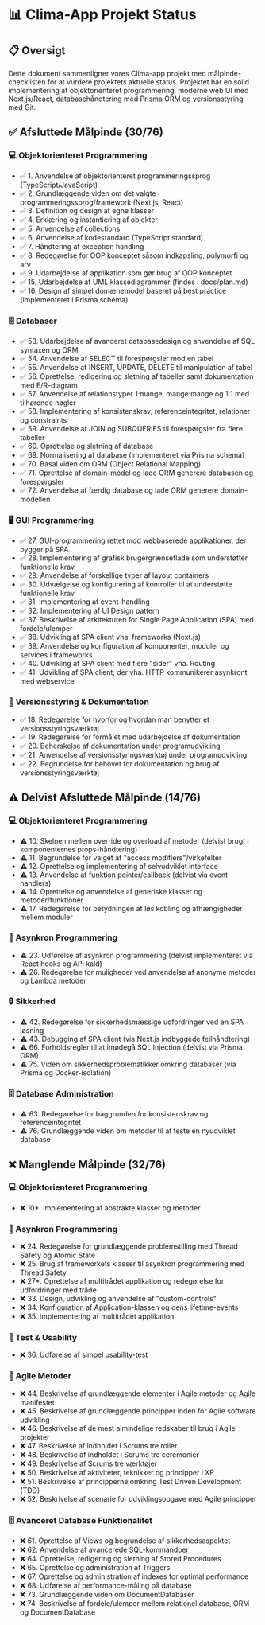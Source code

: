 # 📊 Clima-App Projekt Status

## 📋 Oversigt

Dette dokument sammenligner vores Clima-app projekt med målpinde-checklisten for at vurdere projektets aktuelle status. Projektet har en solid implementering af objektorienteret programmering, moderne web UI med Next.js/React, databasehåndtering med Prisma ORM og versionsstyring med Git.

## ✅ Afsluttede Målpinde (30/76)

### 💻 Objektorienteret Programmering

- ✅ 1. Anvendelse af objektorienteret programmeringssprog (TypeScript/JavaScript)
- ✅ 2. Grundlæggende viden om det valgte programmeringssprog/framework (Next.js, React)
- ✅ 3. Definition og design af egne klasser
- ✅ 4. Erklæring og instantiering af objekter
- ✅ 5. Anvendelse af collections
- ✅ 6. Anvendelse af kodestandard (TypeScript standard)
- ✅ 7. Håndtering af exception handling
- ✅ 8. Redegørelse for OOP konceptet såsom indkapsling, polymorfi og arv
- ✅ 9. Udarbejdelse af applikation som gør brug af OOP konceptet
- ✅ 15. Udarbejdelse af UML klassediagrammer (findes i docs/plan.md)
- ✅ 16. Design af simpel domænemodel baseret på best practice (implementeret i Prisma schema)

### 🗄️ Databaser

- ✅ 53. Udarbejdelse af avanceret databasedesign og anvendelse af SQL syntaxen og ORM
- ✅ 54. Anvendelse af SELECT til forespørgsler mod en tabel
- ✅ 55. Anvendelse af INSERT, UPDATE, DELETE til manipulation af tabel
- ✅ 56. Oprettelse, redigering og sletning af tabeller samt dokumentation med E/R-diagram
- ✅ 57. Anvendelse af relationstyper 1:mange, mange:mange og 1:1 med tilhørende nøgler
- ✅ 58. Implementering af konsistenskrav, referenceintegritet, relationer og constraints
- ✅ 59. Anvendelse af JOIN og SUBQUERIES til forespørgsler fra flere tabeller
- ✅ 60. Oprettelse og sletning af database
- ✅ 69. Normalisering af database (implementeret via Prisma schema)
- ✅ 70. Basal viden om ORM (Object Relational Mapping)
- ✅ 71. Oprettelse af domain-model og lade ORM generere databasen og forespørgsler
- ✅ 72. Anvendelse af færdig database og lade ORM generere domain-modellen

### 🖥️ GUI Programmering

- ✅ 27. GUI-programmering rettet mod webbaserede applikationer, der bygger på SPA
- ✅ 28. Implementering af grafisk brugergrænseflade som understøtter funktionelle krav
- ✅ 29. Anvendelse af forskellige typer af layout containers
- ✅ 30. Udvælgelse og konfigurering af kontroller til at understøtte funktionelle krav
- ✅ 31. Implementering af event-handling
- ✅ 32. Implementering af UI Design pattern
- ✅ 37. Beskrivelse af arkitekturen for Single Page Application (SPA) med fordele/ulemper
- ✅ 38. Udvikling af SPA client vha. frameworks (Next.js)
- ✅ 39. Anvendelse og konfiguration af komponenter, moduler og services i frameworks
- ✅ 40. Udvikling af SPA client med flere "sider" vha. Routing
- ✅ 41. Udvikling af SPA client, der vha. HTTP kommunikerer asynkront med webservice

### 📝 Versionsstyring & Dokumentation

- ✅ 18. Redegørelse for hvorfor og hvordan man benytter et versionsstyringsværktøj
- ✅ 19. Redegørelse for formålet med udarbejdelse af dokumentation
- ✅ 20. Beherskelse af dokumentation under programudvikling
- ✅ 21. Anvendelse af versionsstyringsværktøj under programudvikling
- ✅ 22. Begrundelse for behovet for dokumentation og brug af versionsstyringsværktøj

## ⚠️ Delvist Afsluttede Målpinde (14/76)

### 💻 Objektorienteret Programmering

- ⚠️ 10. Skelnen mellem override og overload af metoder (delvist brugt i komponenternes props-håndtering)
- ⚠️ 11. Begrundelse for valget af "access modifiers"/virkefelter
- ⚠️ 12. Oprettelse og implementering af selvudviklet interface
- ⚠️ 13. Anvendelse af funktion pointer/callback (delvist via event handlers)
- ⚠️ 14. Oprettelse og anvendelse af generiske klasser og metoder/funktioner
- ⚠️ 17. Redegørelse for betydningen af løs kobling og afhængigheder mellem moduler

### 🔄 Asynkron Programmering

- ⚠️ 23. Udførelse af asynkron programmering (delvist implementeret via React hooks og API kald)
- ⚠️ 26. Redegørelse for muligheder ved anvendelse af anonyme metoder og Lambda metoder

### 🔒 Sikkerhed

- ⚠️ 42. Redegørelse for sikkerhedsmæssige udfordringer ved en SPA løsning
- ⚠️ 43. Debugging af SPA client (via Next.js indbyggede fejlhåndtering)
- ⚠️ 66. Forholdsregler til at imødegå SQL Injection (delvist via Prisma ORM)
- ⚠️ 75. Viden om sikkerhedsproblematikker omkring databaser (via Prisma og Docker-isolation)

### 🗄️ Database Administration

- ⚠️ 63. Redegørelse for baggrunden for konsistenskrav og referenceintegritet
- ⚠️ 76. Grundlæggende viden om metoder til at teste en nyudviklet database

## ❌ Manglende Målpinde (32/76)

### 💻 Objektorienteret Programmering

- ❌ 10\*. Implementering af abstrakte klasser og metoder

### 🔄 Asynkron Programmering

- ❌ 24. Redegørelse for grundlæggende problemstilling med Thread Safety og Atomic State
- ❌ 25. Brug af frameworkets klasser til asynkron programmering med Thread Safety
- ❌ 27\*. Oprettelse af multitrådet applikation og redegørelse for udfordringer med tråde
- ❌ 33. Design, udvikling og anvendelse af "custom-controls"
- ❌ 34. Konfiguration af Application-klassen og dens lifetime-events
- ❌ 35. Implementering af multitrådet applikation

### 🧪 Test & Usability

- ❌ 36. Udførelse af simpel usability-test

### 🔄 Agile Metoder

- ❌ 44. Beskrivelse af grundlæggende elementer i Agile metoder og Agile manifestet
- ❌ 45. Beskrivelse af grundlæggende principper inden for Agile software udvikling
- ❌ 46. Beskrivelse af de mest almindelige redskaber til brug i Agile projekter
- ❌ 47. Beskrivelse af indholdet i Scrums tre roller
- ❌ 48. Beskrivelse af indholdet i Scrums tre ceremonier
- ❌ 49. Beskrivelse af Scrums tre værktøjer
- ❌ 50. Beskrivelse af aktiviteter, teknikker og principper i XP
- ❌ 51. Beskrivelse af principperne omkring Test Driven Development (TDD)
- ❌ 52. Beskrivelse af scenarie for udviklingsopgave med Agile principper

### 🗄️ Avanceret Database Funktionalitet

- ❌ 61. Oprettelse af Views og begrundelse af sikkerhedsaspektet
- ❌ 62. Anvendelse af avancerede SQL-kommandoer
- ❌ 64. Oprettelse, redigering og sletning af Stored Procedures
- ❌ 65. Oprettelse og administration af Triggers
- ❌ 67. Oprettelse og administration af indexes for optimal performance
- ❌ 68. Udførelse af performance-måling på database
- ❌ 73. Grundlæggende viden om DocumentDatabaser
- ❌ 74. Beskrivelse af fordele/ulemper mellem relationel database, ORM og DocumentDatabase
